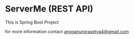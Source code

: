 # ServerMe (REST API)

This is Spring Boot Project

for more information contact angganurprasetya4@gmail.com
